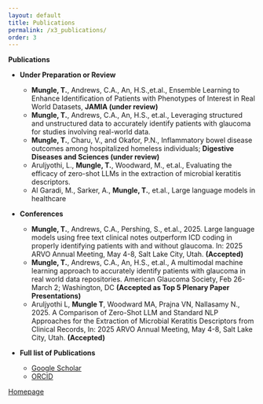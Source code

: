 ```yaml
---
layout: default
title: Publications
permalink: /x3_publications/
order: 3
---
```


**Publications**

- **Under Preparation or Review**
	- **Mungle, T.**, Andrews, C.A., An, H.S.,et.al., Ensemble Learning to Enhance Identification of Patients with Phenotypes of Interest in Real World Datasets, **JAMIA (under review)**
	- **Mungle, T.**, Andrews, C.A., An, H.S., et.al., Leveraging structured and unstructured data to accurately identify patients with glaucoma for studies involving real-world data. 
	- **Mungle, T.**, Charu, V., and Okafor, P.N., Inflammatory bowel disease outcomes among hospitalized homeless individuals; **Digestive Diseases and Sciences (under review)**
   	- Aruljyothi, L., **Mungle, T.**, Woodward, M., et.al., Evaluating the efficacy of zero-shot LLMs in the extraction of microbial keratitis descriptors. 
 	- Al Garadi, M., Sarker, A., **Mungle, T.**, et.al., Large language models in healthcare 

- **Conferences**
	- **Mungle, T.**, Andrews, C.A., Pershing, S., et.al., 2025. Large language models using free text clinical notes outperform ICD coding in properly identifying patients with and without glaucoma. In: 2025 ARVO Annual Meeting, May 4-8, Salt Lake City, Utah. **(Accepted)**
	- **Mungle, T.**, Andrews, C.A., An, H.S., et.al., A multimodal machine learning approach to accurately identify patients with glaucoma in real world data repositories. American Glaucoma Society, Feb 26-March 2; Washington, DC **(Accepted as Top 5 Plenary Paper Presentations)**
	- Aruljyothi L, **Mungle T**, Woodward MA, Prajna VN, Nallasamy N., 2025. A Comparison of Zero-Shot LLM and Standard NLP Approaches for the Extraction of Microbial Keratitis Descriptors from Clinical Records, In: 2025 ARVO Annual Meeting, May 4-8, Salt Lake City, Utah. **(Accepted)**
 	

- **Full list of Publications**
	- [Google Scholar](https://scholar.google.com/citations?user=7YMfkdIAAAAJ&hl=en)
	- [ORCID](https://orcid.org/0000-0002-2109-3248) 

[Homepage](/)
